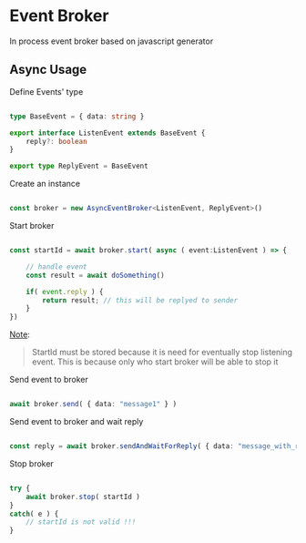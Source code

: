 # Event Broker

In process event broker based on javascript generator


## Async Usage

Define Events' type

```typescript

type BaseEvent = { data: string }

export interface ListenEvent extends BaseEvent { 
    reply?: boolean
}

export type ReplyEvent = BaseEvent

```

Create an instance
```typescript

const broker = new AsyncEventBroker<ListenEvent, ReplyEvent>()

```

Start broker
```typescript

const startId = await broker.start( async ( event:ListenEvent ) => {

    // handle event
    const result = await doSomething()

    if( event.reply ) {
        return result; // this will be replyed to sender
    }
})

```

<u>Note</u>:
> StartId must be stored because it is need for eventually stop listening event. This is because only who start broker will be able to stop it

Send event to broker
```typescript

await broker.send( { data: "message1" } )

```

Send event to broker and wait reply

```typescript

const reply = await broker.sendAndWaitForReply( { data: "message_with_reply", reply: true  } )

```

Stop broker
```typescript

try {
    await broker.stop( startId )
}
catch( e ) {
    // startId is not valid !!!
}

```